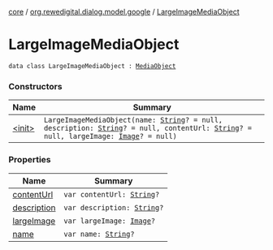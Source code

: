 [core](../../index.md) / [org.rewedigital.dialog.model.google](../index.md) / [LargeImageMediaObject](./index.md)

# LargeImageMediaObject

`data class LargeImageMediaObject : `[`MediaObject`](../-media-object/index.md)

### Constructors

| Name | Summary |
|---|---|
| [&lt;init&gt;](-init-.md) | `LargeImageMediaObject(name: `[`String`](https://kotlinlang.org/api/latest/jvm/stdlib/kotlin/-string/index.html)`? = null, description: `[`String`](https://kotlinlang.org/api/latest/jvm/stdlib/kotlin/-string/index.html)`? = null, contentUrl: `[`String`](https://kotlinlang.org/api/latest/jvm/stdlib/kotlin/-string/index.html)`? = null, largeImage: `[`Image`](../../org.rewedigital.dialog.model.dialogflow/-image/index.md)`? = null)` |

### Properties

| Name | Summary |
|---|---|
| [contentUrl](content-url.md) | `var contentUrl: `[`String`](https://kotlinlang.org/api/latest/jvm/stdlib/kotlin/-string/index.html)`?` |
| [description](description.md) | `var description: `[`String`](https://kotlinlang.org/api/latest/jvm/stdlib/kotlin/-string/index.html)`?` |
| [largeImage](large-image.md) | `var largeImage: `[`Image`](../../org.rewedigital.dialog.model.dialogflow/-image/index.md)`?` |
| [name](name.md) | `var name: `[`String`](https://kotlinlang.org/api/latest/jvm/stdlib/kotlin/-string/index.html)`?` |
